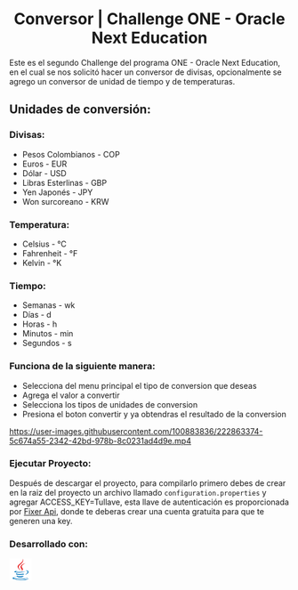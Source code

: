 <h1 align="center">Conversor | Challenge ONE - Oracle Next Education</h1>

<p align="left"> Este es el segundo Challenge del programa ONE - Oracle Next Education, en el cual se nos solicitó hacer un conversor de divisas, opcionalmente se agrego un conversor de unidad de tiempo y de temperaturas.</p>

<h2 align="left">Unidades de conversión:</h2>

<h3 align="left">Divisas:</h3>

<ul dir="auto">
<li>Pesos Colombianos - COP</li>
<li>Euros -  EUR</li>
<li>Dólar - USD</li>
<li>Libras Esterlinas - GBP</li>
<li>Yen Japonés - JPY</li>
<li>Won surcoreano - KRW</li>
</ul>

<h3 align="left">Temperatura:</h3>

<ul dir="auto">
<li>Celsius - °C</li>
<li>Fahrenheit - °F</li>
<li>Kelvin - °K</li>
</ul>

<h3 align="left">Tiempo:</h3>

<ul dir="auto">
<li>Semanas - wk</li>
<li>Días - d</li>
<li>Horas - h</li>
<li>Minutos - min</li>
<li>Segundos - s</li>
</ul>


<h3 align="left">Funciona de la siguiente manera:</h3>

<ul dir="auto">
<li>Selecciona del menu principal el tipo de conversion que deseas</li>
<li>Agrega el valor a convertir</li>
<li>Selecciona los tipos de unidades de conversion</li>
<li>Presiona el boton convertir y ya obtendras el resultado de la conversion</li>
</ul>


https://user-images.githubusercontent.com/100883836/222863374-5c674a55-2342-42bd-978b-8c0231ad4d9e.mp4


<h3 align="left">Ejecutar Proyecto:</h3>

Después de descargar el proyecto, para compilarlo primero debes de crear en la raiz del proyecto un archivo llamado `configuration.properties` y agregar ACCESS_KEY=Tullave, esta llave de autenticación es proporcionada por <a href="https://apilayer.com/marketplace/fixer-api#documentation-tab">Fixer Api</a>, donde te deberas crear una cuenta gratuita para que te generen una key.

<h3 align="left">Desarrollado con:</h3>


<p align="left"> <a href="https://www.java.com" target="_blank"> <img src="https://raw.githubusercontent.com/devicons/devicon/master/icons/java/java-original.svg" alt="java" width="40" height="40"/> </a></p>
